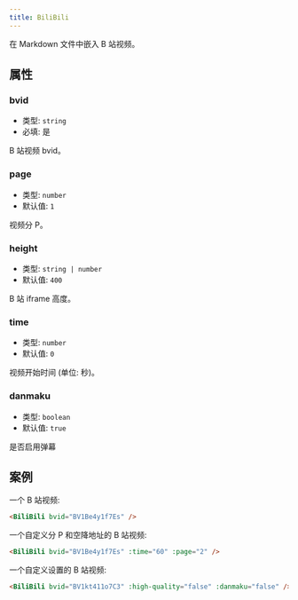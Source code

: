 ```yaml
---
title: BiliBili
---
```


在 Markdown 文件中嵌入 B 站视频。

## 属性

### bvid

- 类型: `string`
- 必填: 是

B 站视频 bvid。

### page

- 类型: `number`
- 默认值: `1`

视频分 P。

### height

- 类型: `string | number`
- 默认值: `400`

B 站 iframe 高度。

### time

- 类型: `number`
- 默认值: `0`

视频开始时间 (单位: 秒)。

### danmaku

- 类型: `boolean`
- 默认值: `true`

是否启用弹幕

## 案例

一个 B 站视频:

<BiliBili bvid="BV1Be4y1f7Es" />

```md
<BiliBili bvid="BV1Be4y1f7Es" />
```

一个自定义分 P 和空降地址的 B 站视频:

<BiliBili bvid="BV1Be4y1f7Es" :time="60" :page="2" />

```md
<BiliBili bvid="BV1Be4y1f7Es" :time="60" :page="2" />
```

一个自定义设置的 B 站视频:

<BiliBili bvid="BV1kt411o7C3" :high-quality="false" :danmaku="false" />

```md
<BiliBili bvid="BV1kt411o7C3" :high-quality="false" :danmaku="false" />
```
